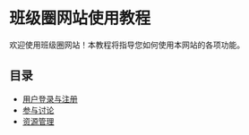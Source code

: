 # 班级圈网站使用教程

欢迎使用班级圈网站！本教程将指导您如何使用本网站的各项功能。

## 目录
- [用户登录与注册](login.md)
- [参与讨论](discussion.md)
- [资源管理](resources.md)
